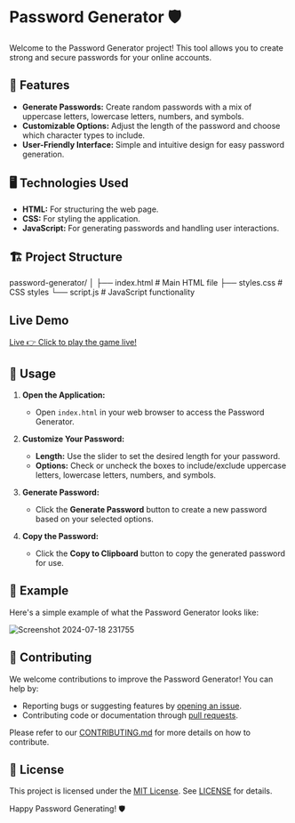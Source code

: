 # Password Generator 🛡️

Welcome to the Password Generator project! This tool allows you to create strong and secure passwords for your online accounts.

## 🚀 Features

- **Generate Passwords:** Create random passwords with a mix of uppercase letters, lowercase letters, numbers, and symbols.
- **Customizable Options:** Adjust the length of the password and choose which character types to include.
- **User-Friendly Interface:** Simple and intuitive design for easy password generation.

## 🖥️ Technologies Used

- **HTML:** For structuring the web page.
- **CSS:** For styling the application.
- **JavaScript:** For generating passwords and handling user interactions.

## 🏗️ Project Structure
password-generator/
│
├── index.html # Main HTML file
├── styles.css # CSS styles
└── script.js # JavaScript functionality

**Live Demo**
---------

<a href="https://jagratimehta410.github.io/Tic-Tac-Toe-game/" target="_blank">Live 👉 Click to play the game live!</a>

## 🚀 Usage

1. **Open the Application:**
   - Open `index.html` in your web browser to access the Password Generator.

2. **Customize Your Password:**
   - **Length:** Use the slider to set the desired length for your password.
   - **Options:** Check or uncheck the boxes to include/exclude uppercase letters, lowercase letters, numbers, and symbols.

3. **Generate Password:**
   - Click the **Generate Password** button to create a new password based on your selected options.

4. **Copy the Password:**
   - Click the **Copy to Clipboard** button to copy the generated password for use.

## 📜 Example

Here's a simple example of what the Password Generator looks like:

![Screenshot 2024-07-18 231755](https://github.com/user-attachments/assets/6315072b-98ab-4766-90aa-3883ee86f270)


## 🤝 Contributing

We welcome contributions to improve the Password Generator! You can help by:

- Reporting bugs or suggesting features by [opening an issue](https://github.com/yourusername/password-generator/issues).
- Contributing code or documentation through [pull requests](https://github.com/yourusername/password-generator/pulls).

Please refer to our [CONTRIBUTING.md](CONTRIBUTING.md) for more details on how to contribute.

## 📝 License

This project is licensed under the [MIT License](https://opensource.org/licenses/MIT). See [LICENSE](LICENSE) for details.

Happy Password Generating! 🛡️

